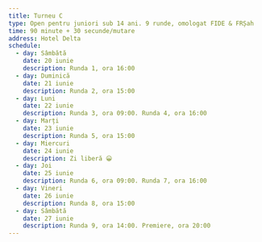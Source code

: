 ```yaml
---
title: Turneu C
type: Open pentru juniori sub 14 ani. 9 runde, omologat FIDE & FRȘah
time: 90 minute + 30 secunde/mutare
address: Hotel Delta
schedule:
  - day: Sâmbătă
    date: 20 iunie
    description: Runda 1, ora 16:00
  - day: Duminică
    date: 21 iunie
    description: Runda 2, ora 15:00
  - day: Luni
    date: 22 iunie
    description: Runda 3, ora 09:00. Runda 4, ora 16:00
  - day: Marți
    date: 23 iunie
    description: Runda 5, ora 15:00
  - day: Miercuri
    date: 24 iunie
    description: Zi liberă 😀
  - day: Joi
    date: 25 iunie
    description: Runda 6, ora 09:00. Runda 7, ora 16:00
  - day: Vineri
    date: 26 iunie
    description: Runda 8, ora 15:00
  - day: Sâmbătă
    date: 27 iunie
    description: Runda 9, ora 14:00. Premiere, ora 20:00
---
```

